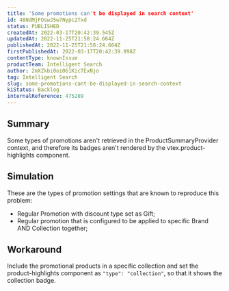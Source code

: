 ```yaml
---
title: 'Some promotions can't be displayed in search context'
id: 48NdMjFOswJ5w7Nypc2Txd
status: PUBLISHED
createdAt: 2022-03-17T20:42:39.545Z
updatedAt: 2022-11-25T21:58:24.664Z
publishedAt: 2022-11-25T21:58:24.664Z
firstPublishedAt: 2022-03-17T20:42:39.998Z
contentType: knownIssue
productTeam: Intelligent Search
author: 2mXZkbi0oi061KicTExNjo
tag: Intelligent Search
slug: some-promotions-cant-be-displayed-in-search-context
kiStatus: Backlog
internalReference: 475289
---
```


## Summary


Some types of promotions aren't retrieved in the ProductSummaryProvider context, and therefore its badges aren't rendered by the vtex.product-highlights component.



## Simulation


These are the types of promotion settings that are known to reproduce this problem:


- Regular Promotion with discount type set as Gift;
- Regular promotion that is configured to be applied to specific Brand AND Collection together;



## Workaround


Include the promotional products in a specific collection and set the product-highlights component as `"type": "collection"`, so that it shows the collection badge.

